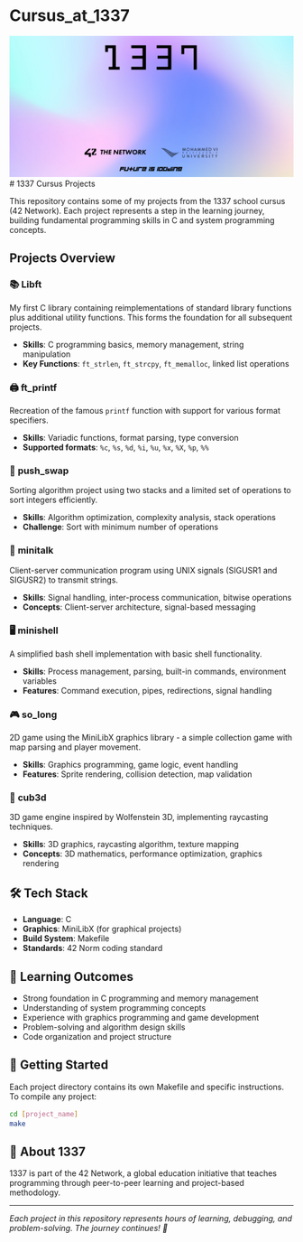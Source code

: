 # Cursus_at_1337
<img src="img/login-screen.jpg">
# 1337 Cursus Projects

This repository contains some of my projects from the 1337 school cursus (42 Network). Each project represents a step in the learning journey, building fundamental programming skills in C and system programming concepts.

## Projects Overview

### 📚 **Libft**
My first C library containing reimplementations of standard library functions plus additional utility functions. This forms the foundation for all subsequent projects.
- **Skills**: C programming basics, memory management, string manipulation
- **Key Functions**: `ft_strlen`, `ft_strcpy`, `ft_memalloc`, linked list operations

### 🖨️ **ft_printf** 
Recreation of the famous `printf` function with support for various format specifiers.
- **Skills**: Variadic functions, format parsing, type conversion
- **Supported formats**: `%c`, `%s`, `%d`, `%i`, `%u`, `%x`, `%X`, `%p`, `%%`

### 🔄 **push_swap**
Sorting algorithm project using two stacks and a limited set of operations to sort integers efficiently.
- **Skills**: Algorithm optimization, complexity analysis, stack operations
- **Challenge**: Sort with minimum number of operations

### 💬 **minitalk**
Client-server communication program using UNIX signals (SIGUSR1 and SIGUSR2) to transmit strings.
- **Skills**: Signal handling, inter-process communication, bitwise operations
- **Concepts**: Client-server architecture, signal-based messaging

### 🖥️ **minishell**
A simplified bash shell implementation with basic shell functionality.
- **Skills**: Process management, parsing, built-in commands, environment variables
- **Features**: Command execution, pipes, redirections, signal handling

### 🎮 **so_long**
2D game using the MiniLibX graphics library - a simple collection game with map parsing and player movement.
- **Skills**: Graphics programming, game logic, event handling
- **Features**: Sprite rendering, collision detection, map validation

### 🎯 **cub3d**
3D game engine inspired by Wolfenstein 3D, implementing raycasting techniques.
- **Skills**: 3D graphics, raycasting algorithm, texture mapping
- **Concepts**: 3D mathematics, performance optimization, graphics rendering

## 🛠️ Tech Stack
- **Language**: C
- **Graphics**: MiniLibX (for graphical projects)
- **Build System**: Makefile
- **Standards**: 42 Norm coding standard

## 🎯 Learning Outcomes
- Strong foundation in C programming and memory management
- Understanding of system programming concepts
- Experience with graphics programming and game development
- Problem-solving and algorithm design skills
- Code organization and project structure

## 📖 Getting Started
Each project directory contains its own Makefile and specific instructions. To compile any project:

```bash
cd [project_name]
make
```

## 🏫 About 1337
1337 is part of the 42 Network, a global education initiative that teaches programming through peer-to-peer learning and project-based methodology.

---
*Each project in this repository represents hours of learning, debugging, and problem-solving. The journey continues! 🚀*